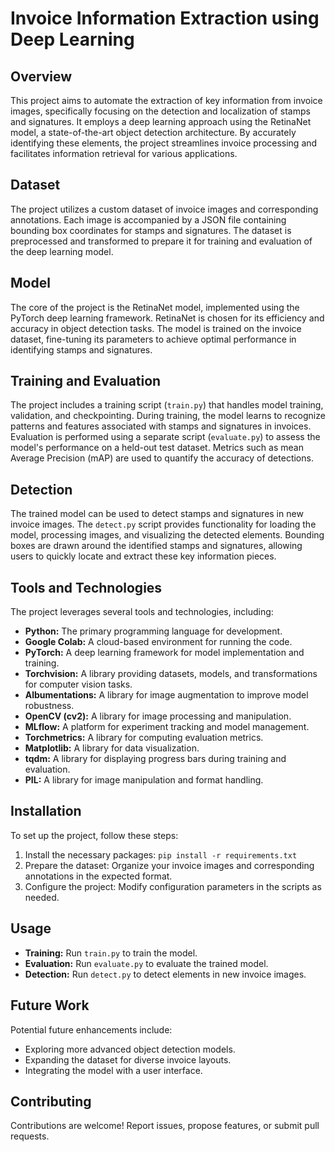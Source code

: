 # Invoice Information Extraction using Deep Learning

## Overview

This project aims to automate the extraction of key information from invoice images, specifically focusing on the detection and localization of stamps and signatures. It employs a deep learning approach using the RetinaNet model, a state-of-the-art object detection architecture. By accurately identifying these elements, the project streamlines invoice processing and facilitates information retrieval for various applications.

## Dataset

The project utilizes a custom dataset of invoice images and corresponding annotations. Each image is accompanied by a JSON file containing bounding box coordinates for stamps and signatures. The dataset is preprocessed and transformed to prepare it for training and evaluation of the deep learning model.

## Model

The core of the project is the RetinaNet model, implemented using the PyTorch deep learning framework. RetinaNet is chosen for its efficiency and accuracy in object detection tasks. The model is trained on the invoice dataset, fine-tuning its parameters to achieve optimal performance in identifying stamps and signatures.

## Training and Evaluation

The project includes a training script (`train.py`) that handles model training, validation, and checkpointing. During training, the model learns to recognize patterns and features associated with stamps and signatures in invoices. Evaluation is performed using a separate script (`evaluate.py`) to assess the model's performance on a held-out test dataset. Metrics such as mean Average Precision (mAP) are used to quantify the accuracy of detections.

## Detection

The trained model can be used to detect stamps and signatures in new invoice images. The `detect.py` script provides functionality for loading the model, processing images, and visualizing the detected elements. Bounding boxes are drawn around the identified stamps and signatures, allowing users to quickly locate and extract these key information pieces.

## Tools and Technologies

The project leverages several tools and technologies, including:

*   **Python:** The primary programming language for development.
*   **Google Colab:** A cloud-based environment for running the code.
*   **PyTorch:** A deep learning framework for model implementation and training.
*   **Torchvision:** A library providing datasets, models, and transformations for computer vision tasks.
*   **Albumentations:** A library for image augmentation to improve model robustness.
*   **OpenCV (cv2):** A library for image processing and manipulation.
*   **MLflow:** A platform for experiment tracking and model management.
*   **Torchmetrics:** A library for computing evaluation metrics.
*   **Matplotlib:** A library for data visualization.
*   **tqdm:** A library for displaying progress bars during training and evaluation.
*   **PIL:** A library for image manipulation and format handling.

## Installation

To set up the project, follow these steps:

1.  Install the necessary packages: `pip install -r requirements.txt`
2.  Prepare the dataset: Organize your invoice images and corresponding annotations in the expected format.
3.  Configure the project: Modify configuration parameters in the scripts as needed.

## Usage

*   **Training:** Run `train.py` to train the model.
*   **Evaluation:** Run `evaluate.py` to evaluate the trained model.
*   **Detection:** Run `detect.py` to detect elements in new invoice images.

## Future Work

Potential future enhancements include:

*   Exploring more advanced object detection models.
*   Expanding the dataset for diverse invoice layouts.
*   Integrating the model with a user interface.

## Contributing

Contributions are welcome! Report issues, propose features, or submit pull requests.
